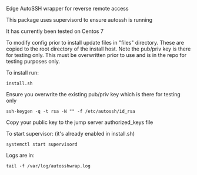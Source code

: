 
Edge AutoSSH wrapper for reverse remote access

This package uses supervisord to ensure autossh is running

It has currently been tested on Centos 7


To modify config prior to install update files in "files" directory. These are copied to the root directory of the install host. Note the pub/priv key is there for testing only. This must be overwritten prior to use and is in the repo for testing purposes only.


To install run:
```
install.sh
```

Ensure you overwrite the existing pub/priv key which is there for testing only
```
ssh-keygen -q -t rsa -N "" -f /etc/autossh/id_rsa
```
Copy your public key to the jump server authorized_keys file


To start supervisor: (it's already enabled in install.sh)
```
systemctl start supervisord
```

Logs are in:
```
tail -f /var/log/autosshwrap.log
```


